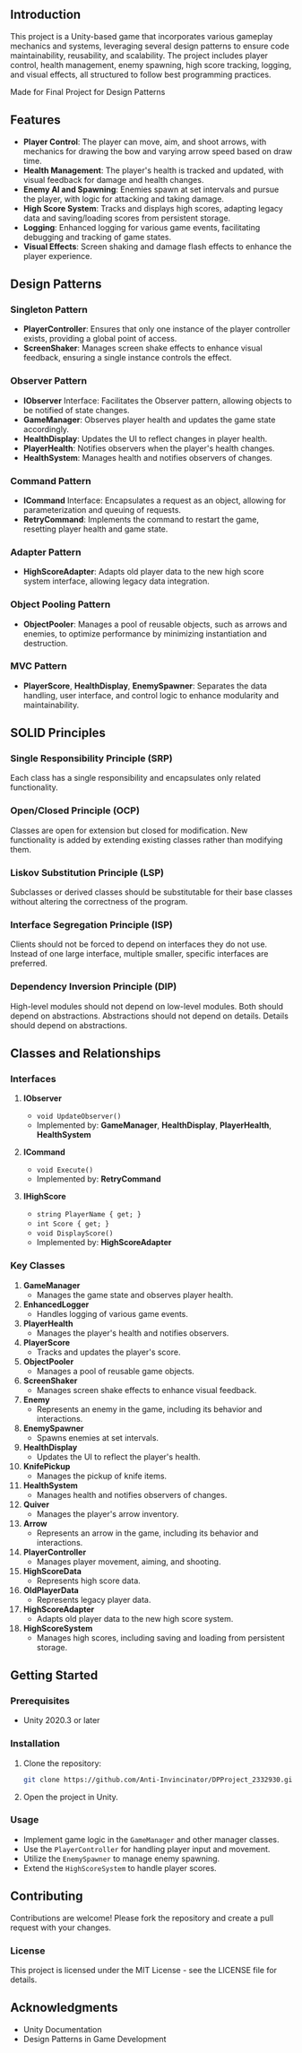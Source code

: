 ## Introduction

This project is a Unity-based game that incorporates various gameplay mechanics and systems, leveraging several design patterns to ensure code maintainability, reusability, and scalability. The project includes player control, health management, enemy spawning, high score tracking, logging, and visual effects, all structured to follow best programming practices.

Made for Final Project for Design Patterns 

## Features

- **Player Control**: The player can move, aim, and shoot arrows, with mechanics for drawing the bow and varying arrow speed based on draw time.
- **Health Management**: The player's health is tracked and updated, with visual feedback for damage and health changes.
- **Enemy AI and Spawning**: Enemies spawn at set intervals and pursue the player, with logic for attacking and taking damage.
- **High Score System**: Tracks and displays high scores, adapting legacy data and saving/loading scores from persistent storage.
- **Logging**: Enhanced logging for various game events, facilitating debugging and tracking of game states.
- **Visual Effects**: Screen shaking and damage flash effects to enhance the player experience.

## Design Patterns

### Singleton Pattern

- **PlayerController**: Ensures that only one instance of the player controller exists, providing a global point of access.
- **ScreenShaker**: Manages screen shake effects to enhance visual feedback, ensuring a single instance controls the effect.

### Observer Pattern

- **IObserver** Interface: Facilitates the Observer pattern, allowing objects to be notified of state changes.
- **GameManager**: Observes player health and updates the game state accordingly.
- **HealthDisplay**: Updates the UI to reflect changes in player health.
- **PlayerHealth**: Notifies observers when the player's health changes.
- **HealthSystem**: Manages health and notifies observers of changes.

### Command Pattern

- **ICommand** Interface: Encapsulates a request as an object, allowing for parameterization and queuing of requests.
- **RetryCommand**: Implements the command to restart the game, resetting player health and game state.

### Adapter Pattern

- **HighScoreAdapter**: Adapts old player data to the new high score system interface, allowing legacy data integration.

### Object Pooling Pattern

- **ObjectPooler**: Manages a pool of reusable objects, such as arrows and enemies, to optimize performance by minimizing instantiation and destruction.

### MVC Pattern

- **PlayerScore**, **HealthDisplay**, **EnemySpawner**: Separates the data handling, user interface, and control logic to enhance modularity and maintainability.

## SOLID Principles

### Single Responsibility Principle (SRP)

Each class has a single responsibility and encapsulates only related functionality.

### Open/Closed Principle (OCP)

Classes are open for extension but closed for modification. New functionality is added by extending existing classes rather than modifying them.

### Liskov Substitution Principle (LSP)

Subclasses or derived classes should be substitutable for their base classes without altering the correctness of the program.

### Interface Segregation Principle (ISP)

Clients should not be forced to depend on interfaces they do not use. Instead of one large interface, multiple smaller, specific interfaces are preferred.

### Dependency Inversion Principle (DIP)

High-level modules should not depend on low-level modules. Both should depend on abstractions. Abstractions should not depend on details. Details should depend on abstractions.

## Classes and Relationships

### Interfaces

1. **IObserver**
    - `void UpdateObserver()`
    - Implemented by: **GameManager**, **HealthDisplay**, **PlayerHealth**, **HealthSystem**

2. **ICommand**
    - `void Execute()`
    - Implemented by: **RetryCommand**

3. **IHighScore**
    - `string PlayerName { get; }`
    - `int Score { get; }`
    - `void DisplayScore()`
    - Implemented by: **HighScoreAdapter**

### Key Classes

1. **GameManager**
    - Manages the game state and observes player health.
2. **EnhancedLogger**
    - Handles logging of various game events.
3. **PlayerHealth**
    - Manages the player's health and notifies observers.
4. **PlayerScore**
    - Tracks and updates the player's score.
5. **ObjectPooler**
    - Manages a pool of reusable game objects.
6. **ScreenShaker**
    - Manages screen shake effects to enhance visual feedback.
7. **Enemy**
    - Represents an enemy in the game, including its behavior and interactions.
8. **EnemySpawner**
    - Spawns enemies at set intervals.
9. **HealthDisplay**
    - Updates the UI to reflect the player's health.
10. **KnifePickup**
    - Manages the pickup of knife items.
11. **HealthSystem**
    - Manages health and notifies observers of changes.
12. **Quiver**
    - Manages the player's arrow inventory.
13. **Arrow**
    - Represents an arrow in the game, including its behavior and interactions.
14. **PlayerController**
    - Manages player movement, aiming, and shooting.
15. **HighScoreData**
    - Represents high score data.
16. **OldPlayerData**
    - Represents legacy player data.
17. **HighScoreAdapter**
    - Adapts old player data to the new high score system.
18. **HighScoreSystem**
    - Manages high scores, including saving and loading from persistent storage.

## Getting Started

### Prerequisites

- Unity 2020.3 or later

### Installation

1. Clone the repository:
    ```sh
    git clone https://github.com/Anti-Invincinator/DPProject_2332930.git
    ```
2. Open the project in Unity.

### Usage

- Implement game logic in the `GameManager` and other manager classes.
- Use the `PlayerController` for handling player input and movement.
- Utilize the `EnemySpawner` to manage enemy spawning.
- Extend the `HighScoreSystem` to handle player scores.

## Contributing

Contributions are welcome! Please fork the repository and create a pull request with your changes.

### License

This project is licensed under the MIT License - see the LICENSE file for details.

## Acknowledgments

- Unity Documentation
- Design Patterns in Game Development

